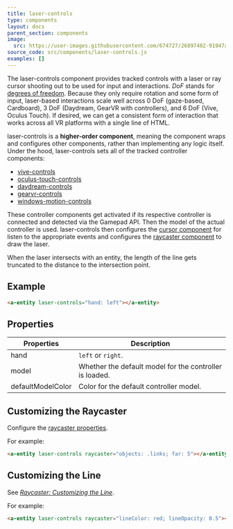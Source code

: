 ```yaml
---
title: laser-controls
type: components
layout: docs
parent_section: components
image:
  src: https://user-images.githubusercontent.com/674727/26897482-91947a94-4b7d-11e7-9cb5-5c47f50938e4.gif
source_code: src/components/laser-controls.js
examples: []
---
```


[dof]: http://www.roadtovr.com/introduction-positional-tracking-degrees-freedom-dof/

The laser-controls component provides tracked controls with a laser or ray
cursor shooting out to be used for input and interactions. *DoF* stands for
[degrees of freedom][dof]. Because they only require rotation and some form of
input, laser-based interactions scale well across 0 DoF (gaze-based,
Cardboard), 3 DoF (Daydream, GearVR with controllers), and 6 DoF (Vive, Oculus
Touch). If desired, we can get a consistent form of interaction that works
across all VR platforms with a single line of HTML.

[daydream-controls]: ./daydream-controls.md
[gearvr-controls]: ./gearvr-controls.md
[oculus-touch-controls]: ./oculus-touch-controls.md
[tracked-controls]: ./tracked-controls.md
[vive-controls]: ./vive-controls.md
[windows-motion-controls]: ./windows-motion-controls.md

laser-controls is a **higher-order component**, meaning the component wraps and
configures other components, rather than implementing any logic itself. Under
the hood, laser-controls sets all of the tracked controller components:

- [vive-controls]
- [oculus-touch-controls]
- [daydream-controls]
- [gearvr-controls]
- [windows-motion-controls]

[cursor]: ./cursor.md
[raycaster]: ./raycaster.md

These controller components get activated if its respective controller is
connected and detected via the Gamepad API. Then the model of the actual
controller is used. laser-controls then configures the [cursor
component][cursor] for listen to the appropriate events and configures the
[raycaster component][raycaster] to draw the laser.

When the laser intersects with an entity, the length of the line gets truncated
to the distance to the intersection point.

## Example

```html
<a-entity laser-controls="hand: left"></a-entity>
```

## Properties

| Properties        | Description                                             |
|-------------------|---------------------------------------------------------|
| hand              | `left` or `right`.                                      |
| model             | Whether the default model for the controller is loaded. |
| defaultModelColor | Color for the default controller model.                 |

## Customizing the Raycaster

Configure the [raycaster properties][raycaster].

For example:

```html
<a-entity laser-controls raycaster="objects: .links; far: 5"></a-entity>
```

## Customizing the Line

[customize]: ./raycaster.md#customizing-the-line

See [*Raycaster: Customizing the Line*][customize].

For example:

```html
<a-entity laser-controls raycaster="lineColor: red; lineOpacity: 0.5"></a-entity>
```
